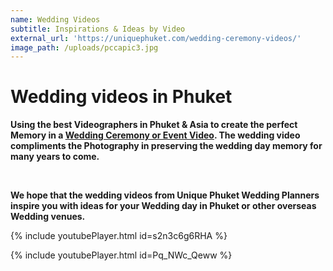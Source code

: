 ```yaml
---
name: Wedding Videos
subtitle: Inspirations & Ideas by Video
external_url: 'https://uniquephuket.com/wedding-ceremony-videos/'
image_path: /uploads/pccapic3.jpg
---
```


# Wedding videos in Phuket

**Using the best Videographers in Phuket & Asia to create the perfect Memory in a&nbsp;[Wedding Ceremony or Event Video](https://uniquephuket.com/wedding-ceremony-videos/). The wedding video compliments the Photography in preserving the wedding day memory for many years to come.**

&nbsp;

**We hope that the wedding videos from Unique Phuket Wedding Planners inspire you with ideas for your Wedding day in Phuket or other overseas Wedding venues.**

{% include youtubePlayer.html id=s2n3c6g6RHA %}

{% include youtubePlayer.html id=Pq_NWc_Qeww %}

&nbsp;

&nbsp;